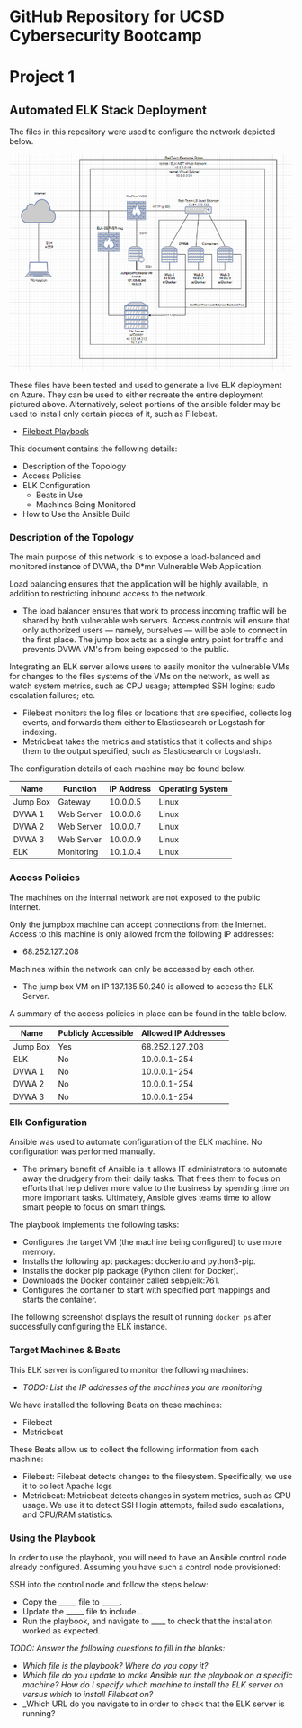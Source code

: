 # **GitHub Repository for UCSD Cybersecurity Bootcamp**

# Project 1

## Automated ELK Stack Deployment

The files in this repository were used to configure the network depicted below.

![](https://github.com/jakeemry/Project_1/blob/main/Diagrams/NetDiagW-ELK_SRVR.PNG)

These files have been tested and used to generate a live ELK deployment on Azure. They can be used to either recreate the entire deployment pictured above. Alternatively, select portions of the ansible folder may be used to install only certain pieces of it, such as Filebeat.

  - [Filebeat Playbook](https://github.com/jakeemry/Project_1/blob/main/Ansible/filebeat-playbook.yml)

This document contains the following details:
- Description of the Topology
- Access Policies
- ELK Configuration
  - Beats in Use
  - Machines Being Monitored
- How to Use the Ansible Build

### Description of the Topology

The main purpose of this network is to expose a load-balanced and monitored instance of DVWA, the D*mn Vulnerable Web Application.

Load balancing ensures that the application will be highly available, in addition to restricting inbound access to the network.
- The load balancer ensures that work to process incoming traffic will be shared by both vulnerable web servers. Access controls will ensure that only authorized users — namely, ourselves — will be able to connect in the first place.  The jump box acts as a single entry point for traffic and prevents DVWA VM's from being exposed to the public.

Integrating an ELK server allows users to easily monitor the vulnerable VMs for changes to the files systems of the VMs on the network, as well as watch system metrics, such as CPU usage; attempted SSH logins; sudo escalation failures; etc.
- Filebeat monitors the log files or locations that are specified, collects log events, and forwards them either to Elasticsearch or Logstash for indexing.
- Metricbeat takes the metrics and statistics that it collects and ships them to the output specified, such as Elasticsearch or Logstash.

The configuration details of each machine may be found below.

| Name     | Function   | IP Address | Operating System |
|----------|------------|------------|------------------|
| Jump Box | Gateway    | 10.0.0.5   | Linux            |
| DVWA 1   | Web Server | 10.0.0.6   | Linux            |
| DVWA 2   | Web Server | 10.0.0.7   | Linux            |
| DVWA 3   | Web Server | 10.0.0.9   | Linux            |
| ELK      | Monitoring | 10.1.0.4   | Linux            |

### Access Policies

The machines on the internal network are not exposed to the public Internet. 

Only the jumpbox machine can accept connections from the Internet. Access to this machine is only allowed from the following IP addresses:
- 68.252.127.208

Machines within the network can only be accessed by each other.
- The jump box VM on IP 137.135.50.240 is allowed to access the ELK Server.

A summary of the access policies in place can be found in the table below.

| Name     | Publicly Accessible | Allowed IP Addresses |
|----------|---------------------|----------------------|
| Jump Box | Yes                 | 68.252.127.208       |
| ELK      | No                  | 10.0.0.1-254         |
| DVWA 1   | No                  | 10.0.0.1-254         |
| DVWA 2   | No                  | 10.0.0.1-254         |
| DVWA 3   | No                  | 10.0.0.1-254         |

### Elk Configuration

Ansible was used to automate configuration of the ELK machine. No configuration was performed manually.
- The primary benefit of Ansible is it allows IT administrators to automate away the drudgery from their daily tasks. That frees them to focus on efforts that help deliver more   value to the business by spending time on more important tasks. Ultimately, Ansible gives teams time to allow smart people to focus on smart things.

The playbook implements the following tasks:
- Configures the target VM (the machine being configured) to use more memory.
- Installs the following apt packages: docker.io and python3-pip.
- Installs the docker pip package (Python client for Docker).
- Downloads the Docker container called sebp/elk:761.
- Configures the container to start with specified port mappings and starts the container.

The following screenshot displays the result of running `docker ps` after successfully configuring the ELK instance.

[](https://github.com/jakeemry/Project_1/blob/main/Diagrams/docker_ps_output.PNG)

### Target Machines & Beats
This ELK server is configured to monitor the following machines:
- _TODO: List the IP addresses of the machines you are monitoring_

We have installed the following Beats on these machines:
- Filebeat
- Metricbeat

These Beats allow us to collect the following information from each machine:
- Filebeat: Filebeat detects changes to the filesystem. Specifically, we use it to collect Apache logs
- Metricbeat: Metricbeat detects changes in system metrics, such as CPU usage. We use it to detect SSH login attempts, failed sudo escalations, and CPU/RAM statistics.

### Using the Playbook
In order to use the playbook, you will need to have an Ansible control node already configured. Assuming you have such a control node provisioned: 

SSH into the control node and follow the steps below:
- Copy the _____ file to _____.
- Update the _____ file to include...
- Run the playbook, and navigate to ____ to check that the installation worked as expected.

_TODO: Answer the following questions to fill in the blanks:_
- _Which file is the playbook? Where do you copy it?_
- _Which file do you update to make Ansible run the playbook on a specific machine? How do I specify which machine to install the ELK server on versus which to install Filebeat on?_
- _Which URL do you navigate to in order to check that the ELK server is running?
